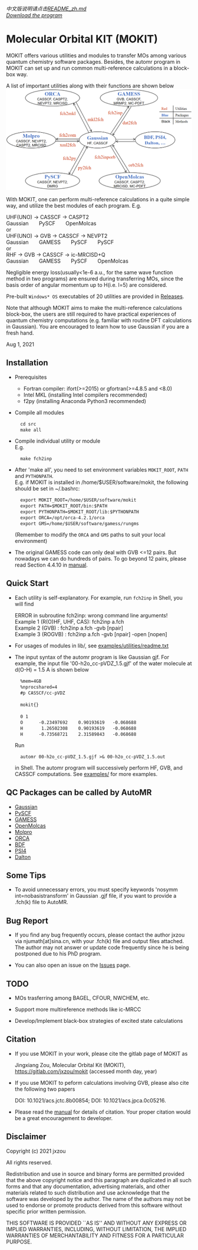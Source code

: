 *中文版说明请点击[README_zh.md](README_zh.md)*  
*[Download the program](https://gitlab.com/jxzou/mokit/-/archive/master/mokit-master.zip)*
# Molecular Orbital KIT (MOKIT)
MOKIT offers various utilities and modules to transfer MOs among various quantum
chemistry software packages. Besides, the automr program in MOKIT can set up and
run common multi-reference calculations in a block-box way.

A list of important utilities along with their functions are shown below  
![MOKIT utilities with their functions](doc/orbital_transfer.png)

With MOKIT, one can perform multi-reference calculations in a quite simple way,
and utilize the best modules of each program. E.g.

  UHF(UNO) -> CASSCF -> CASPT2  
  Gaussian&emsp;&emsp;PySCF&emsp;&emsp;OpenMolcas  
or  
  UHF(UNO) -> GVB   -> CASSCF -> NEVPT2  
  Gaussian&emsp;&emsp;GAMESS&emsp;&emsp;PySCF&emsp;&emsp;PySCF  
or   
  RHF      -> GVB   -> CASSCF -> ic-MRCISD+Q  
  Gaussian&emsp;&emsp;GAMESS&emsp;&emsp;PySCF&emsp;&emsp;OpenMolcas

Negligible energy loss(usually<1e-6 a.u., for the same wave function method in two
programs) are ensured during transferring MOs, since the basis order of angular
momentum up to H(i.e. l=5) are considered.

Pre-built `Windows* OS` executables of 20 utilities are provided in [Releases](https://gitlab.com/jxzou/mokit/-/releases).

Note that although MOKIT aims to make the multi-reference calculations block-box,
the users are still required to have practical experiences of quantum chemistry
computations (e.g. familiar with routine DFT calculations in Gaussian). You are
encouraged to learn how to use Gaussian if you are a fresh hand.

Aug 1, 2021

Installation
------------

* Prerequisites
    - Fortran compiler: ifort(>=2015) or gfortran(>=4.8.5 and <8.0)
    - Intel MKL (installing Intel compilers recommended)
    - f2py (installing Anaconda Python3 recommended)

* Compile all modules

        cd src
        make all

* Compile individual utility or module  
  E.g.

        make fch2inp

* After 'make all', you need to set environment variables `MOKIT_ROOT`, `PATH` and `PYTHONPATH`.  
  E.g. if MOKIT is installed in /home/$USER/software/mokit, the following should be set in ~/.bashrc:

        export MOKIT_ROOT=/home/$USER/software/mokit
        export PATH=$MOKIT_ROOT/bin:$PATH
        export PYTHONPATH=$MOKIT_ROOT/lib:$PYTHONPATH
        export ORCA=/opt/orca-4.2.1/orca
        export GMS=/home/$USER/software/gamess/rungms

  (Remember to modify the `ORCA` and `GMS` paths to suit your local environment)

* The original GAMESS code can only deal with GVB <=12 pairs. But nowadays we
  can do hundreds of pairs. To go beyond 12 pairs, please read Section 4.4.10 in
  [manual](doc/).

Quick Start
-----------
* Each utility is self-explanatory. For example, run `fch2inp` in Shell,
  you will find

   ERROR in subroutine fch2inp: wrong command line arguments!  
   Example 1 (R(O)HF, UHF, CAS): fch2inp a.fch  
   Example 2 (GVB)             : fch2inp a.fch -gvb [npair]  
   Example 3 (ROGVB)           : fch2inp a.fch -gvb [npair] -open [nopen]

* For usages of modules in lib/, see [examples/utilities/readme.txt](examples/utilities/readme.txt)

* The input syntax of the automr program is like Gaussian gjf. For example, the input
  file '00-h2o_cc-pVDZ_1.5.gjf' of the water molecule at d(O-H) = 1.5 A is shown below

        %mem=4GB
        %nprocshared=4
        #p CASSCF/cc-pVDZ
        
        mokit{}
        
        0 1
        O      -0.23497692    0.90193619   -0.068688
        H       1.26502308    0.90193619   -0.068688
        H      -0.73568721    2.31589843   -0.068688

  Run

        automr 00-h2o_cc-pVDZ_1.5.gjf >& 00-h2o_cc-pVDZ_1.5.out

  in Shell. The automr program will successively perform HF, GVB, and CASSCF
  computations. See [examples/](examples/) for more examples.

QC Packages can be called by AutoMR
----------
* [Gaussian](http://gaussian.com/)
* [PySCF](https://github.com/pyscf/pyscf)
* [GAMESS](https://www.msg.chem.iastate.edu/gamess/index.html)
* [OpenMolcas](https://gitlab.com/Molcas/OpenMolcas)
* [Molpro](https://www.molpro.net/)
* [ORCA](https://orcaforum.kofo.mpg.de)
* [BDF](http://182.92.69.169:7226/Introduction)
* [PSI4](https://github.com/psi4/psi4/)
* [Dalton](https://gitlab.com/dalton/dalton)

Some Tips
---------
* To avoid unnecessary errors, you must specify keywords 'nosymm int=nobasistransform'
  in Gaussian .gjf file, if you want to provide a .fch(k) file to AutoMR.

Bug Report
----------
* If you find any bug frequently occurs, please contact the author jxzou via njumath[at]sina.cn,
  with your .fch(k) file and output files attached. The author may not answer or update code
  frequently since he is being postponed due to his PhD program.

* You can also open an issue on the [Issues](https://gitlab.com/jxzou/mokit/-/issues) page.

TODO
----
* MOs trasferring among BAGEL, CFOUR, NWCHEM, etc.

* Support more multireference methods like ic-MRCC

* Develop/Implement black-box strategies of excited state calculations

Citation
--------
* If you use MOKIT in your work, please cite the gitlab page of MOKIT as

   Jingxiang Zou, Molecular Orbital Kit (MOKIT), https://gitlab.com/jxzou/mokit (accessed month day, year)

* If you use MOKIT to peform calculations involving GVB, please also cite the following two papers

   DOI: 10.1021/acs.jctc.8b00854; DOI: 10.1021/acs.jpca.0c05216.

* Please read the [manual](doc/) for details of citation. Your proper citation
  would be a great encouragement to developer.

Disclaimer
----------
Copyright (c) 2021 jxzou

All rights reserved.

Redistribution and use in source and binary forms are permitted provided that the above copyright notice and this paragraph are duplicated in all such forms and that any documentation, advertising materials, and other materials related to such distribution and use acknowledge that the software was developed by the author. The name of the authors may not be used to endorse or promote products derived from this software without specific prior written permission.

THIS SOFTWARE IS PROVIDED ``AS IS'' AND WITHOUT ANY EXPRESS OR IMPLIED WARRANTIES, INCLUDING, WITHOUT LIMITATION, THE IMPLIED WARRANTIES OF MERCHANTABILITY AND FITNESS FOR A PARTICULAR PURPOSE.

